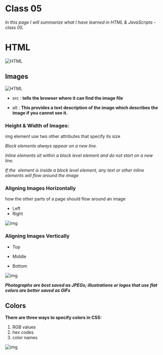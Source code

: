 # Class 05
*In this page I will summarize what I have learned in HTML & JavaScripts - class 05.*

# HTML

![HTML](https://static.raymondcamden.com/images/logo-html.png)

## Images


![HTML](https://www.shellblack.com/SFDC/wp-content/uploads/2010/07/Adding-Image-Tag-to-HTML-Email_XXXX.png)


- src : **tells the browser where it can find the image file**

- alt : **This provides a text description of the image which describes the image if you cannot see it.**

### Height & Width of Images:

img element use two other attributes
that specify its size 

*Block elements always appear on a new line.*

*Inline elements sit within a
block level element and do not
start on a new line.*

*If the <img> element is inside a
block level element, any text or
other inline elements will flow
around the image*

### Aligning Images Horizontally

 how the other parts of a page should flow around an image
 
 - Left
 - Right
 
 ![img](/k.png)
 
 ### Aligning Images Vertically
 
 - Top
 
 - Middle 
  
 - Bottom
  
 ![img](/k.png)
 
 ***Photographs are best saved as JPEGs; illustrations or
logos that use flat colors are better saved as GIFs***

## Colors

**There are three ways to specify colors in CSS:**

1. RGB values
2. hex codes
3. color names

 ![img](https://tutorial.techaltum.com/images/css-colors.jpg)






 
 

